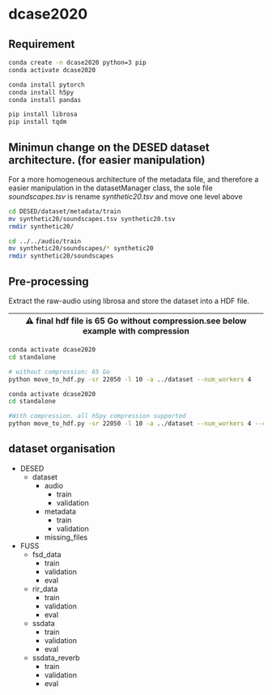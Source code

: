# dcase2020

## Requirement
```Bash
conda create -n dcase2020 python=3 pip
conda activate dcase2020

conda install pytorch
conda install h5py
conda install pandas

pip install librosa
pip install tqdm
```

## Minimun change on the DESED dataset architecture. (for easier manipulation)
For a more homogeneous architecture of the metadata file, and therefore a easier manipulation in the
datasetManager class, the sole file *soundscapes.tsv* is rename *synthetic20.tsv* and move one level above

```bash
cd DESED/dataset/metadata/train
mv synthetic20/soundscapes.tsv synthetic20.tsv
rmdir synthetic20/

cd ../../audio/train
mv synthetic20/soundscapes/* synthetic20
rmdir synthetic20/soundscapes
```

## Pre-processing
Extract the raw-audio using librosa and store the dataset into a HDF file.

| :warning: final hdf file is 65 Go without compression.see below example with compression |
| --- |

```bash
conda activate dcase2020
cd standalone

# without compression: 65 Go
python move_to_hdf.py -sr 22050 -l 10 -a ../dataset --num_workers 4
```
```bash
conda activate dcase2020
cd standalone

#With compression. all h5py compression supported
python move_to_hdf.py -sr 22050 -l 10 -a ../dataset --num_workers 4 --conpression lzf
```

## dataset organisation
- DESED
    - dataset
        - audio
            - train
            - validation
        - metadata
            - train
            - validation
        - missing_files
- FUSS
    - fsd_data
        - train
        - validation
        - eval
    - rir_data
        - train
        - validation
        - eval
    - ssdata
        - train
        - validation
        - eval
    - ssdata_reverb
        - train
        - validation
        - eval